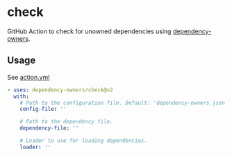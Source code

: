 # check

GitHub Action to check for unowned dependencies using [dependency-owners](https://github.com/dependency-owners/dependency-owners).

## Usage

See [action.yml](action.yml)

```yaml
- uses: dependency-owners/check@v2
  with:
    # Path to the configuration file. Default: 'dependency-owners.json'
    config-file: ''

    # Path to the dependency file.
    dependency-file: ''

    # Loader to use for loading dependencies.
    loader: ''
```

